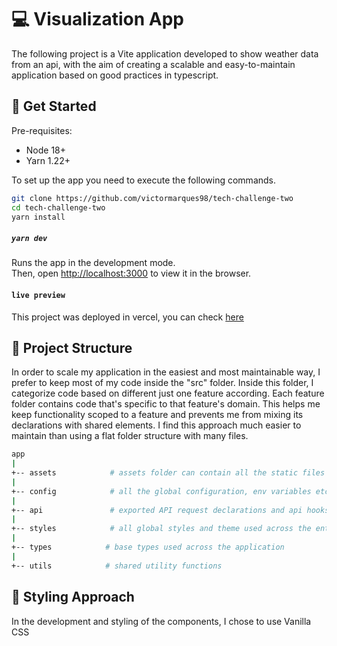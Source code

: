 # 💻 Visualization App

The following project is a Vite application developed to show weather data from an api, with the aim of creating a scalable and easy-to-maintain application based on good practices in typescript.

## 🚀 Get Started

Pre-requisites:

- Node 18+
- Yarn 1.22+

To set up the app you need to execute the following commands.

```bash
git clone https://github.com/victormarques98/tech-challenge-two
cd tech-challenge-two
yarn install
```

##### `yarn dev`

Runs the app in the development mode.\
Then, open [http://localhost:3000](http://localhost:3000) to view it in the browser.

#### `live preview`

This project was deployed in vercel, you can check [here]("insert-link")

## 📂 Project Structure

In order to scale my application in the easiest and most maintainable way, I prefer to keep most of my code inside the "src" folder. Inside this folder, I categorize code based on different just one feature according. Each feature folder contains code that's specific to that feature's domain. This helps me keep functionality scoped to a feature and prevents me from mixing its declarations with shared elements. I find this approach much easier to maintain than using a flat folder structure with many files.

```sh
app
|
+-- assets            # assets folder can contain all the static files such as images, fonts, etc.
|
+-- config            # all the global configuration, env variables etc.
|
+-- api               # exported API request declarations and api hooks related to a specific feature
|
+-- styles            # all global styles and theme used across the entire application
|
+-- types            # base types used across the application
|
+-- utils            # shared utility functions
```

## 🎨 Styling Approach

In the development and styling of the components, I chose to use Vanilla CSS
